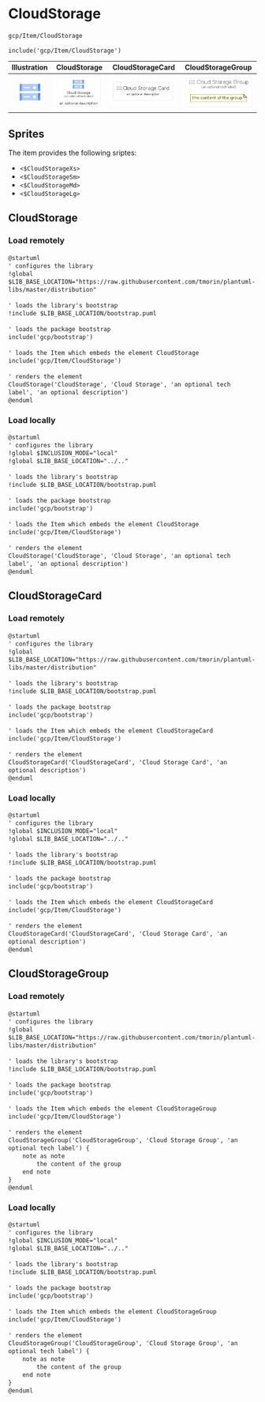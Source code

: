 # CloudStorage


```text
gcp/Item/CloudStorage
```

```text
include('gcp/Item/CloudStorage')
```



| Illustration | CloudStorage | CloudStorageCard | CloudStorageGroup |
| :---: | :---: | :---: | :---: |
| ![illustration for Illustration](../../gcp/Item/CloudStorage.png) | ![illustration for CloudStorage](../../gcp/Item/CloudStorage.Local.png) | ![illustration for CloudStorageCard](../../gcp/Item/CloudStorageCard.Local.png) | ![illustration for CloudStorageGroup](../../gcp/Item/CloudStorageGroup.Local.png) |



## Sprites
The item provides the following sriptes:

- `<$CloudStorageXs>`
- `<$CloudStorageSm>`
- `<$CloudStorageMd>`
- `<$CloudStorageLg>`





## CloudStorage

### Load remotely
```plantuml
@startuml
' configures the library
!global $LIB_BASE_LOCATION="https://raw.githubusercontent.com/tmorin/plantuml-libs/master/distribution"

' loads the library's bootstrap
!include $LIB_BASE_LOCATION/bootstrap.puml

' loads the package bootstrap
include('gcp/bootstrap')

' loads the Item which embeds the element CloudStorage
include('gcp/Item/CloudStorage')

' renders the element
CloudStorage('CloudStorage', 'Cloud Storage', 'an optional tech label', 'an optional description')
@enduml
```

### Load locally
```plantuml
@startuml
' configures the library
!global $INCLUSION_MODE="local"
!global $LIB_BASE_LOCATION="../.."

' loads the library's bootstrap
!include $LIB_BASE_LOCATION/bootstrap.puml

' loads the package bootstrap
include('gcp/bootstrap')

' loads the Item which embeds the element CloudStorage
include('gcp/Item/CloudStorage')

' renders the element
CloudStorage('CloudStorage', 'Cloud Storage', 'an optional tech label', 'an optional description')
@enduml
```

## CloudStorageCard

### Load remotely
```plantuml
@startuml
' configures the library
!global $LIB_BASE_LOCATION="https://raw.githubusercontent.com/tmorin/plantuml-libs/master/distribution"

' loads the library's bootstrap
!include $LIB_BASE_LOCATION/bootstrap.puml

' loads the package bootstrap
include('gcp/bootstrap')

' loads the Item which embeds the element CloudStorageCard
include('gcp/Item/CloudStorage')

' renders the element
CloudStorageCard('CloudStorageCard', 'Cloud Storage Card', 'an optional description')
@enduml
```

### Load locally
```plantuml
@startuml
' configures the library
!global $INCLUSION_MODE="local"
!global $LIB_BASE_LOCATION="../.."

' loads the library's bootstrap
!include $LIB_BASE_LOCATION/bootstrap.puml

' loads the package bootstrap
include('gcp/bootstrap')

' loads the Item which embeds the element CloudStorageCard
include('gcp/Item/CloudStorage')

' renders the element
CloudStorageCard('CloudStorageCard', 'Cloud Storage Card', 'an optional description')
@enduml
```

## CloudStorageGroup

### Load remotely
```plantuml
@startuml
' configures the library
!global $LIB_BASE_LOCATION="https://raw.githubusercontent.com/tmorin/plantuml-libs/master/distribution"

' loads the library's bootstrap
!include $LIB_BASE_LOCATION/bootstrap.puml

' loads the package bootstrap
include('gcp/bootstrap')

' loads the Item which embeds the element CloudStorageGroup
include('gcp/Item/CloudStorage')

' renders the element
CloudStorageGroup('CloudStorageGroup', 'Cloud Storage Group', 'an optional tech label') {
    note as note
        the content of the group
    end note
}
@enduml
```

### Load locally
```plantuml
@startuml
' configures the library
!global $INCLUSION_MODE="local"
!global $LIB_BASE_LOCATION="../.."

' loads the library's bootstrap
!include $LIB_BASE_LOCATION/bootstrap.puml

' loads the package bootstrap
include('gcp/bootstrap')

' loads the Item which embeds the element CloudStorageGroup
include('gcp/Item/CloudStorage')

' renders the element
CloudStorageGroup('CloudStorageGroup', 'Cloud Storage Group', 'an optional tech label') {
    note as note
        the content of the group
    end note
}
@enduml
```

